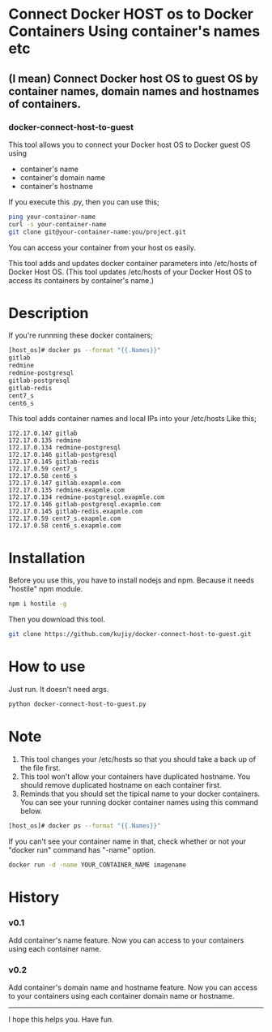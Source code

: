 
# Connect Docker HOST os to Docker Containers Using container's names etc
## (I mean) Connect Docker host OS to guest OS by container names, domain names and hostnames of containers.
### docker-connect-host-to-guest

This tool allows you to connect your Docker host OS to Docker guest OS using
- container's name
- container's domain name
- container's hostname

If you execute this .py, then you can use this;
````bash
ping your-container-name
curl -s your-container-name
git clone git@your-container-name:you/project.git
````
You can access your container from your host os easily.

This tool adds and updates docker container parameters into /etc/hosts of Docker Host OS.
(This tool updates /etc/hosts of your Docker Host OS to access its containers by container's name.)

# Description

If you're runnning these docker containers;

````bash
[host_os]# docker ps --format "{{.Names}}"
gitlab
redmine
redmine-postgresql
gitlab-postgresql
gitlab-redis
cent7_s
cent6_s
````

This tool adds container names and local IPs into your /etc/hosts Like this;

````hosts
172.17.0.147 gitlab
172.17.0.135 redmine
172.17.0.134 redmine-postgresql
172.17.0.146 gitlab-postgresql
172.17.0.145 gitlab-redis
172.17.0.59 cent7_s
172.17.0.58 cent6_s
172.17.0.147 gitlab.exapmle.com
172.17.0.135 redmine.exapmle.com
172.17.0.134 redmine-postgresql.exapmle.com
172.17.0.146 gitlab-postgresql.exapmle.com
172.17.0.145 gitlab-redis.exapmle.com
172.17.0.59 cent7_s.exapmle.com
172.17.0.58 cent6_s.exapmle.com
````

# Installation

Before you use this, you have to install nodejs and npm.
Because it needs "hostile" npm module.

````bash
npm i hostile -g
````

Then you download this tool.
````bash
git clone https://github.com/kujiy/docker-connect-host-to-guest.git
````

# How to use
Just run. It doesn't need args.

````bash
python docker-connect-host-to-guest.py
````

# Note
1. This tool changes your /etc/hosts so that you should take a back up of the file first.
1. This tool won't allow your containers have duplicated hostname.  You should remove duplicated hostname on each container first.
1. Reminds that you should set the tipical name to your docker containers.
You can see your running docker container names using this command below.

````bash
[host_os]# docker ps --format "{{.Names}}"
````

If you can't see your container name in that, check whether or not your "docker run" command has "-name" option.
````bash
docker run -d -name YOUR_CONTAINER_NAME imagename
````

# History
### v0.1
Add container's name feature.
Now you can access to your containers using each container name.

### v0.2
Add container's domain name and hostname feature.
Now you can access to your containers using each container domain name or hostname.

***

I hope this helps you.
Have fun.



